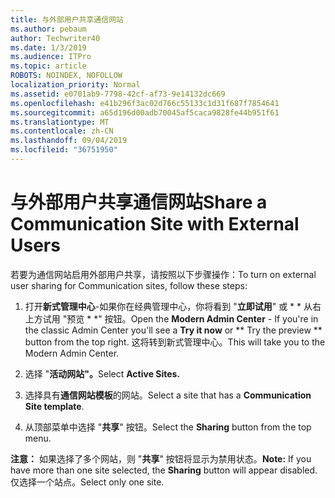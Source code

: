 ```yaml
---
title: 与外部用户共享通信网站
ms.author: pebaum
author: Techwriter40
ms.date: 1/3/2019
ms.audience: ITPro
ms.topic: article
ROBOTS: NOINDEX, NOFOLLOW
localization_priority: Normal
ms.assetid: e0701ab9-7798-42cf-af73-9e14132dc669
ms.openlocfilehash: e41b296f3ac02d766c55133c1d31f687f7854641
ms.sourcegitcommit: a65d196d00adb70045af5caca9828fe44b951f61
ms.translationtype: MT
ms.contentlocale: zh-CN
ms.lasthandoff: 09/04/2019
ms.locfileid: "36751950"
---
```

# <a name="share-a-communication-site-with-external-users"></a><span data-ttu-id="bde9d-102">与外部用户共享通信网站</span><span class="sxs-lookup"><span data-stu-id="bde9d-102">Share a Communication Site with External Users</span></span>

<span data-ttu-id="bde9d-103">若要为通信网站启用外部用户共享，请按照以下步骤操作：</span><span class="sxs-lookup"><span data-stu-id="bde9d-103">To turn on external user sharing for Communication sites, follow these steps:</span></span> 
  
1. <span data-ttu-id="bde9d-104">打开**新式管理中心**-如果你在经典管理中心，你将看到 "**立即试用**" 或 \* \* 从右上方试用 "预览 \* \*" 按钮。</span><span class="sxs-lookup"><span data-stu-id="bde9d-104">Open the **Modern Admin Center** - If you're in the classic Admin Center you'll see a **Try it now** or \*\* Try the preview \*\* button from the top right.</span></span> <span data-ttu-id="bde9d-105">这将转到新式管理中心。</span><span class="sxs-lookup"><span data-stu-id="bde9d-105">This will take you to the Modern Admin Center.</span></span> 
  
2. <span data-ttu-id="bde9d-106">选择 "**活动网站"。**</span><span class="sxs-lookup"><span data-stu-id="bde9d-106">Select **Active Sites.**</span></span>
  
3. <span data-ttu-id="bde9d-107">选择具有**通信网站模板**的网站。</span><span class="sxs-lookup"><span data-stu-id="bde9d-107">Select a site that has a **Communication Site template**.</span></span> 
  
4. <span data-ttu-id="bde9d-108">从顶部菜单中选择 "**共享**" 按钮。</span><span class="sxs-lookup"><span data-stu-id="bde9d-108">Select the **Sharing** button from the top menu.</span></span> 
  
 <span data-ttu-id="bde9d-109">**注意：** 如果选择了多个网站，则 "**共享**" 按钮将显示为禁用状态。</span><span class="sxs-lookup"><span data-stu-id="bde9d-109">**Note:** If you have more than one site selected, the **Sharing** button will appear disabled.</span></span> <span data-ttu-id="bde9d-110">仅选择一个站点。</span><span class="sxs-lookup"><span data-stu-id="bde9d-110">Select only one site.</span></span> 
  

